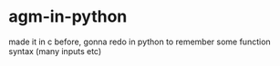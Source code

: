 # agm-in-python
made it in c before, gonna redo in python to remember some function syntax (many inputs etc)
